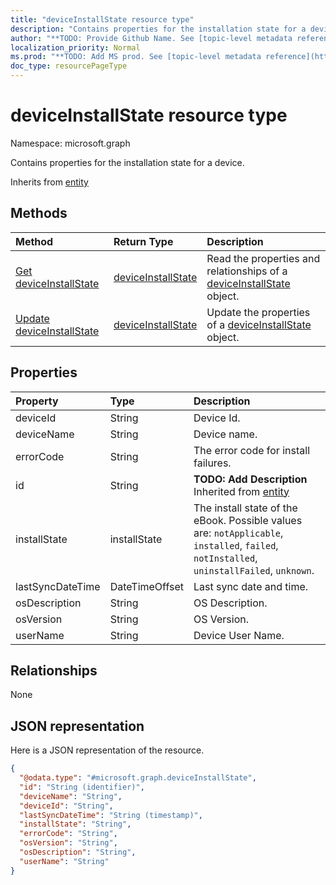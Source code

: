 ```yaml
---
title: "deviceInstallState resource type"
description: "Contains properties for the installation state for a device."
author: "**TODO: Provide Github Name. See [topic-level metadata reference](https://msgo.azurewebsites.net/add/document/guidelines/metadata.html#topic-level-metadata)**"
localization_priority: Normal
ms.prod: "**TODO: Add MS prod. See [topic-level metadata reference](https://msgo.azurewebsites.net/add/document/guidelines/metadata.html#topic-level-metadata)**"
doc_type: resourcePageType
---
```


# deviceInstallState resource type


Namespace: microsoft.graph

Contains properties for the installation state for a device.


Inherits from [entity](../resources/entity.md)

## Methods
|Method|Return Type|Description|
|:---|:---|:---|
|[Get deviceInstallState](../api/deviceinstallstate-get.md)|[deviceInstallState](../resources/deviceinstallstate.md)|Read the properties and relationships of a [deviceInstallState](../resources/deviceinstallstate.md) object.|
|[Update deviceInstallState](../api/deviceinstallstate-update.md)|[deviceInstallState](../resources/deviceinstallstate.md)|Update the properties of a [deviceInstallState](../resources/deviceinstallstate.md) object.|

## Properties
|Property|Type|Description|
|:---|:---|:---|
|deviceId|String|Device Id.|
|deviceName|String|Device name.|
|errorCode|String|The error code for install failures.|
|id|String|**TODO: Add Description** Inherited from [entity](../resources/entity.md)|
|installState|installState|The install state of the eBook. Possible values are: `notApplicable`, `installed`, `failed`, `notInstalled`, `uninstallFailed`, `unknown`.|
|lastSyncDateTime|DateTimeOffset|Last sync date and time.|
|osDescription|String|OS Description.|
|osVersion|String|OS Version.|
|userName|String|Device User Name.|

## Relationships
None

## JSON representation
Here is a JSON representation of the resource.
<!-- {
  "blockType": "resource",
  "keyProperty": "id",
  "@odata.type": "microsoft.graph.deviceInstallState",
  "baseType": "microsoft.graph.entity",
  "openType": false
}
-->
``` json
{
  "@odata.type": "#microsoft.graph.deviceInstallState",
  "id": "String (identifier)",
  "deviceName": "String",
  "deviceId": "String",
  "lastSyncDateTime": "String (timestamp)",
  "installState": "String",
  "errorCode": "String",
  "osVersion": "String",
  "osDescription": "String",
  "userName": "String"
}
```

